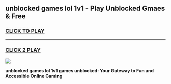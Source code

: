 
## unblocked games lol 1v1 - Play Unblocked Gmaes & Free
<h3>
<a href="https://news.freeplayer.one?title=unblocked_games_lol_1v1&ref=23F">CLICK TO PLAY</a></h3>
<hr>

<h3>
<a href="https://news.freeplayer.one?title=unblocked_games_lol_1v1&ref=23F">CLICK 2 PLAY</a>
  
</h3>

<a href="https://news.freeplayer.one?title=unblocked_games_lol_1v1&ref=23F/"><img src="https://clearcache.store/games.png"></a>


**unblocked games lol 1v1 games unblocked: Your Gateway to Fun and Accessible Online Gaming**

